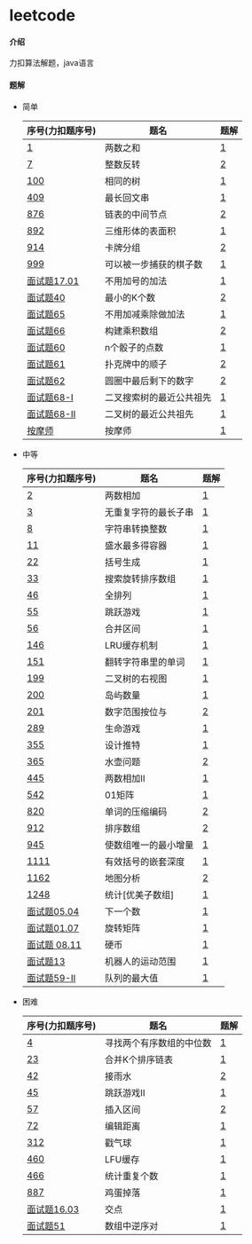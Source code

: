 # leetcode

#### 介绍
力扣算法解题，java语言

#### 题解
   * 简单

     | 序号(力扣题序号)                                             | 题名                     | 题解                                                         |
     | :----------------------------------------------------------- | ------------------------ | ------------------------------------------------------------ |
     | [1](https://leetcode-cn.com/problems/two-sum)                | 两数之和                 | [1](https://github.com/lyf950412/leetcode/blob/master/leetCodeArithmetic/src/main/java/github/lyf/simple/TwoSum.java) |
     | [7](https://leetcode-cn.com/problems/reverse-integer)        | 整数反转                 | [2](https://github.com/lyf950412/leetcode/blob/master/leetCodeArithmetic/src/main/java/github/lyf/simple/Reverse.java) |
     | [100](https://leetcode-cn.com/problems/same-tree)            | 相同的树                 | [1](https://github.com/lyf950412/leetcode/blob/master/leetCodeArithmetic/src/main/java/github/lyf/simple/IsSameTree.java) |
     | [409](https://leetcode-cn.com/problems/longest-palindrome)   | 最长回文串               | [1](https://github.com/lyf950412/leetcode/blob/master/leetCodeArithmetic/src/main/java/github/lyf/simple/LongestPalindrome.java) |
     | [876](https://leetcode-cn.com/problems/middle-of-the-linked-list) | 链表的中间节点           | [2](https://github.com/lyf950412/leetcode/blob/master/leetCodeArithmetic/src/main/java/github/lyf/simple/MiddleNode.java) |
     | [892](https://leetcode-cn.com/problems/surface-area-of-3d-shapes) | 三维形体的表面积         | [1](https://github.com/lyf950412/leetcode/blob/master/leetCodeArithmetic/src/main/java/github/lyf/simple/SurfaceArea.java) |
     | [914](https://leetcode-cn.com/problems/x-of-a-kind-in-a-deck-of-cards) | 卡牌分组                 | [2](https://github.com/lyf950412/leetcode/blob/master/leetCodeArithmetic/src/main/java/github/lyf/simple/HasGroupsSizeX.java) |
     | [999](https://leetcode-cn.com/problems/available-captures-for-rook) | 可以被一步捕获的棋子数   | [1](https://github.com/lyf950412/leetcode/blob/master/leetCodeArithmetic/src/main/java/github/lyf/simple/NumRookCaptures.java) |
     | [面试题17.01](https://leetcode-cn.com/problems/add-without-plus-lcci) | 不用加号的加法           | [1](https://github.com/lyf950412/leetcode/blob/master/leetCodeArithmetic/src/main/java/github/lyf/simple/Add.java) |
     | [面试题40](https://leetcode-cn.com/problems/zui-xiao-de-kge-shu-lcof) | 最小的K个数              | [2](https://github.com/lyf950412/leetcode/blob/master/leetCodeArithmetic/src/main/java/github/lyf/simple/GetLeastNumbers.java) |
     | [面试题65](https://leetcode-cn.com/problems/bu-yong-jia-jian-cheng-chu-zuo-jia-fa-lcof) | 不用加减乘除做加法       | [1](https://github.com/lyf950412/leetcode/blob/master/leetCodeArithmetic/src/main/java/github/lyf/simple/Add.java) |
     | [面试题66](https://leetcode-cn.com/problems/gou-jian-cheng-ji-shu-zu-lcof) | 构建乘积数组             | [2](https://github.com/lyf950412/leetcode/blob/master/leetCodeArithmetic/src/main/java/github/lyf/simple/ConstructArr.java) |
     | [面试题60](https://leetcode-cn.com/problems/nge-tou-zi-de-dian-shu-lcof) | n个骰子的点数            | [1](https://github.com/lyf950412/leetcode/blob/master/leetCodeArithmetic/src/main/java/github/lyf/simple/TwoSum1.java) |
     | [面试题61](https://leetcode-cn.com/problems/bu-ke-pai-zhong-de-shun-zi-lcof) | 扑克牌中的顺子           | [2](https://github.com/lyf950412/leetcode/blob/master/leetCodeArithmetic/src/main/java/github/lyf/simple/IsStraight.java) |
     | [面试题62](https://leetcode-cn.com/problems/yuan-quan-zhong-zui-hou-sheng-xia-de-shu-zi-lcof) | 圆圈中最后剩下的数字     | [2](https://github.com/lyf950412/leetcode/blob/master/leetCodeArithmetic/src/main/java/github/lyf/simple/LastRemaining.java) |
     | [面试题68-I](https://leetcode-cn.com/problems/er-cha-sou-suo-shu-de-zui-jin-gong-gong-zu-xian-lcof) | 二叉搜索树的最近公共祖先 | [1](https://github.com/lyf950412/leetcode/blob/master/leetCodeArithmetic/src/main/java/github/lyf/simple/LowestCommonAncestor.java) |
     | [面试题68-II](https://leetcode-cn.com/problems/er-cha-shu-de-zui-jin-gong-gong-zu-xian-lcof) | 二叉树的最近公共祖先     | [1](https://github.com/lyf950412/leetcode/blob/master/leetCodeArithmetic/src/main/java/github/lyf/simple/LowestCommonAncestor1.java) |
     | [按摩师](https://leetcode-cn.com/problems/the-masseuse-lcci) | 按摩师                   | [1](https://github.com/lyf950412/leetcode/blob/master/leetCodeArithmetic/src/main/java/github/lyf/simple/Message.java) |

   * 中等

     | 序号(力扣题序号)                                             | 题名                 | 题解                                                         |
     | :----------------------------------------------------------- | -------------------- | ------------------------------------------------------------ |
     | [2](https://leetcode-cn.com/problems/add-two-numbers)        | 两数相加             | [1](https://github.com/lyf950412/leetcode/blob/master/leetCodeArithmetic/src/main/java/github/lyf/middle/AddTwoNumbers.java) |
     | [3](https://leetcode-cn.com/problems/longest-substring-without-repeating-characters) | 无重复字符的最长子串 | [1](https://github.com/lyf950412/leetcode/blob/master/leetCodeArithmetic/src/main/java/github/lyf/middle/LengthOfLongestSubstring.java) |
     | [8](https://leetcode-cn.com/problems/string-to-integer-atoi) | 字符串转换整数       | [1](https://github.com/lyf950412/leetcode/blob/master/leetCodeArithmetic/src/main/java/github/lyf/middle/StrToInt.java) |
     | [11](https://leetcode-cn.com/problems/container-with-most-water) | 盛水最多得容器       | [1](https://github.com/lyf950412/leetcode/blob/master/leetCodeArithmetic/src/main/java/github/lyf/middle/MaxArea.java) |
     | [22](https://leetcode-cn.com/problems/generate-parentheses)  | 括号生成             | [1](https://github.com/lyf950412/leetcode/blob/master/leetCodeArithmetic/src/main/java/github/lyf/middle/GenerateParenthesis.java) |
     | [33](https://leetcode-cn.com/problems/search-in-rotated-sorted-array) | 搜索旋转排序数组     | [1](https://github.com/lyf950412/leetcode/blob/master/leetCodeArithmetic/src/main/java/github/lyf/middle/Search.java) |
     | [46](https://leetcode-cn.com/problems/permutations)          | 全排列               | [1](https://github.com/lyf950412/leetcode/blob/master/leetCodeArithmetic/src/main/java/github/lyf/middle/Permute.java) |
     | [55](https://leetcode-cn.com/problems/jump-game)             | 跳跃游戏             | [1](https://github.com/lyf950412/leetcode/blob/master/leetCodeArithmetic/src/main/java/github/lyf/middle/CanJump.java) |
     | [56](https://leetcode-cn.com/problems/merge-intervals/)      | 合并区间             | [1](https://github.com/lyf950412/leetcode/blob/master/leetCodeArithmetic/src/main/java/github/lyf/middle/Merge.java) |
     | [146](https://leetcode-cn.com/problems/lru-cache)            | LRU缓存机制          | [1](https://github.com/lyf950412/leetcode/blob/master/leetCodeArithmetic/src/main/java/github/lyf/middle/LRUCache.java) |
     | [151](https://leetcode-cn.com/problems/reverse-words-in-a-string) | 翻转字符串里的单词   | [1](https://github.com/lyf950412/leetcode/blob/master/leetCodeArithmetic/src/main/java/github/lyf/middle/ReverseWords.java) |
     | [199](https://leetcode-cn.com/problems/binary-tree-right-side-view) | 二叉树的右视图       | [1](https://github.com/lyf950412/leetcode/blob/master/leetCodeArithmetic/src/main/java/github/lyf/middle/RightSideView.java) |
     | [200](https://leetcode-cn.com/problems/number-of-islands)    | 岛屿数量             | [1](https://github.com/lyf950412/leetcode/blob/master/leetCodeArithmetic/src/main/java/github/lyf/middle/NumIslands.java) |
     | [201](https://leetcode-cn.com/problems/bitwise-and-of-numbers-range) | 数字范围按位与       | [2](https://github.com/lyf950412/leetcode/blob/master/leetCodeArithmetic/src/main/java/github/lyf/middle/RangeBitwiseAnd.java) |
     | [289](https://leetcode-cn.com/problems/game-of-life)         | 生命游戏             | [1](https://github.com/lyf950412/leetcode/blob/master/leetCodeArithmetic/src/main/java/github/lyf/middle/GameOfLife.java) |
     | [355](https://leetcode-cn.com/problems/design-twitter/)      | 设计推特             | [1](https://github.com/lyf950412/leetcode/blob/master/leetCodeArithmetic/src/main/java/github/lyf/middle/Twitter.java) |
     | [365](https://leetcode-cn.com/problems/water-and-jug-problem) | 水壶问题             | [2](https://github.com/lyf950412/leetcode/blob/master/leetCodeArithmetic/src/main/java/github/lyf/middle/CanMeasureWater.java) |
     | [445](https://leetcode-cn.com/problems/add-two-numbers-ii/)  | 两数相加II           | [1](https://github.com/lyf950412/leetcode/blob/master/leetCodeArithmetic/src/main/java/github/lyf/middle/AddTwoNumbers1.java) |
     | [542](https://leetcode-cn.com/problems/01-matrix/)           | 01矩阵               | [1](https://github.com/lyf950412/leetcode/blob/master/leetCodeArithmetic/src/main/java/github/lyf/middle/UpdateMatrix.java) |
     | [820](https://leetcode-cn.com/problems/short-encoding-of-words) | 单词的压缩编码       | [2](https://github.com/lyf950412/leetcode/blob/master/leetCodeArithmetic/src/main/java/github/lyf/middle/MinimumLengthEncoding.java) |
     | [912](https://leetcode-cn.com/problems/sort-an-array)        | 排序数组             | [2](https://github.com/lyf950412/leetcode/blob/master/leetCodeArithmetic/src/main/java/github/lyf/middle/SortArray.java) |
     | [945](https://leetcode-cn.com/problems/minimum-increment-to-make-array-unique) | 使数组唯一的最小增量 | [1](https://github.com/lyf950412/leetcode/blob/master/leetCodeArithmetic/src/main/java/github/lyf/middle/MinIncrementForUnique.java) |
     | [1111](https://leetcode-cn.com/problems/maximum-nesting-depth-of-two-valid-parentheses-strings) | 有效括号的嵌套深度   | [1](https://github.com/lyf950412/leetcode/blob/master/leetCodeArithmetic/src/main/java/github/lyf/middle/MaxDepthAfterSplit.java) |
     | [1162](https://leetcode-cn.com/problems/as-far-from-land-as-possible) | 地图分析             | [2](https://github.com/lyf950412/leetcode/blob/master/leetCodeArithmetic/src/main/java/github/lyf/middle/MaxDistance.java) |
     | [1248](https://leetcode-cn.com/problems/count-number-of-nice-subarrays) | 统计[优美子数组]     | [1](https://github.com/lyf950412/leetcode/blob/master/leetCodeArithmetic/src/main/java/github/lyf/middle/NumberOfSubarrays.java) |
     | [面试题05.04](https://leetcode-cn.com/problems/closed-number-lcci/) | 下一个数             | [1](https://github.com/lyf950412/leetcode/blob/master/leetCodeArithmetic/src/main/java/github/lyf/middle/FindClosedNumbers.java) |
     | [面试题01.07](https://leetcode-cn.com/problems/rotate-matrix-lcci) | 旋转矩阵             | [1](https://github.com/lyf950412/leetcode/blob/master/leetCodeArithmetic/src/main/java/github/lyf/middle/Rotate.java) |
     | [面试题 08.11](https://leetcode-cn.com/problems/coin-lcci)   | 硬币                 | [1](https://github.com/lyf950412/leetcode/blob/master/leetCodeArithmetic/src/main/java/github/lyf/middle/WaysToChange.java) |
     | [面试题13](https://leetcode-cn.com/problems/ji-qi-ren-de-yun-dong-fan-wei-lcof) | 机器人的运动范围     | [1](https://github.com/lyf950412/leetcode/blob/master/leetCodeArithmetic/src/main/java/github/lyf/middle/MovingCount.java) |
     | [面试题59-II](https://leetcode-cn.com/problems/dui-lie-de-zui-da-zhi-lcof) | 队列的最大值         | [1](https://github.com/lyf950412/leetcode/blob/master/leetCodeArithmetic/src/main/java/github/lyf/middle/MaxQueue.java) |

   * 困难

     | 序号(力扣题序号)                                             | 题名                     | 题解                                                         |
     | ------------------------------------------------------------ | ------------------------ | ------------------------------------------------------------ |
     | [4](https://leetcode-cn.com/problems/median-of-two-sorted-arrays) | 寻找两个有序数组的中位数 | [1](https://github.com/lyf950412/leetcode/blob/master/leetCodeArithmetic/src/main/java/github/lyf/hard/FindMedianSortedArrays.java) |
     | [23](https://leetcode-cn.com/problems/merge-k-sorted-lists)  | 合并K个排序链表          | [1](https://github.com/lyf950412/leetcode/blob/master/leetCodeArithmetic/src/main/java/github/lyf/hard/MergeKLists.java) |
     | [42](https://leetcode-cn.com/problems/trapping-rain-water)   | 接雨水                   | [2](https://github.com/lyf950412/leetcode/blob/master/leetCodeArithmetic/src/main/java/github/lyf/hard/Trap.java) |
     | [45](https://leetcode-cn.com/problems/jump-game-ii)          | 跳跃游戏II               | [1](https://github.com/lyf950412/leetcode/blob/master/leetCodeArithmetic/src/main/java/github/lyf/hard/Jump.java) |
     | [57](https://leetcode-cn.com/problems/insert-interval/)      | 插入区间                 | [2](https://github.com/lyf950412/leetcode/blob/master/leetCodeArithmetic/src/main/java/github/lyf/hard/Insert.java) |
     | [72](https://leetcode-cn.com/problems/edit-distance)         | 编辑距离                 | [1](https://github.com/lyf950412/leetcode/blob/master/leetCodeArithmetic/src/main/java/github/lyf/hard/MinDistance.java) |
     | [312](https://leetcode-cn.com/problems/burst-balloons)       | 戳气球                   | [1](https://github.com/lyf950412/leetcode/blob/master/leetCodeArithmetic/src/main/java/github/lyf/hard/MaxCoins.java) |
     | [460](https://leetcode-cn.com/problems/lfu-cache)            | LFU缓存                  | [1](https://github.com/lyf950412/leetcode/blob/master/leetCodeArithmetic/src/main/java/github/lyf/hard/LFUCache.java) |
     | [466](https://leetcode-cn.com/problems/count-the-repetitions) | 统计重复个数             | [1](https://github.com/lyf950412/leetcode/blob/master/leetCodeArithmetic/src/main/java/github/lyf/hard/GetMaxRepetitions.java) |
     | [887](https://leetcode-cn.com/problems/super-egg-drop)       | 鸡蛋掉落                 | [1](https://github.com/lyf950412/leetcode/blob/master/leetCodeArithmetic/src/main/java/github/lyf/hard/SuperEggDrop.java) |
     | [面试题16.03](https://leetcode-cn.com/problems/intersection-lcci) | 交点                     | [1](https://github.com/lyf950412/leetcode/blob/master/leetCodeArithmetic/src/main/java/github/lyf/hard/Intersection.java) |
     | [面试题51](https://leetcode-cn.com/problems/shu-zu-zhong-de-ni-xu-dui-lcof) | 数组中逆序对             | [1](https://github.com/lyf950412/leetcode/blob/master/leetCodeArithmetic/src/main/java/github/lyf/hard/ReversePairs.java) |
     
     


